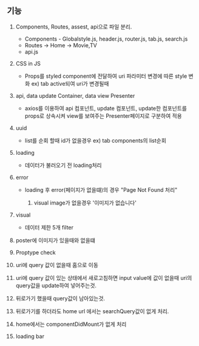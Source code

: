 ## 기능

1. Components, Routes, assest, api으로 파일 분리.

   - Components - Globalstyle.js, header.js, router.js, tab.js, search.js
   - Routes -> Home -> Movie,TV
   - api.js

2. CSS in JS

   - Props를 styled component에 전달하여 uri 파라미터 변경에 따른 style 변화 ex) tab active되여 uri가 변경될때

3. api, data update Container, data view Presenter

   - axios를 이용하여 api 컴포넌트, update 컴포넌트, update한 컴포넌트를 props로 상속시켜 view를 보여주는 Presenter페이지로 구분하여 적용

4. uuid

   - list를 순회 할때 id가 없을경우 ex) tab components의 list순회

5. loading

   - 데이터가 불러오기 전 loading처리

6. error

   - loading 후 error(페이지가 없을떄)의 경우 "Page Not Found 처리"

     1. visual image가 없을경우 '이미지가 없습니다'

7. visual

   - 데이터 제한 5개 filter

8. poster에 이미지가 있을때와 없을떄

9. Proptype check

10. uri에 query 값이 없을때 홈으로 이동

11. uri에 query 값이 있는 상태에서 새로고침하면 input value에 값이 없을때 uri의 query값을 update하여 넣어주는것.

12. 뒤로가기 했을때 query값이 남아있는것.

13. 뒤로가기를 하더라도 home url 에서는 searchQuery값이 없게 처리.

14. home에서는 componentDidMount가 없게 처리

15. loading bar
